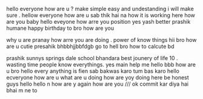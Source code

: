 hello everyone how are u ?
make   simple  easy and undestanding 
 i will make sure .
hellow everyone how are u 
sab thik hai na 
how it is working here  how are you baby
hello eveyone how arre you position 
yes yash better prashik humane  happy birthday to bro
how are you 

why u are   pranay how arre you are doing . power of know things 
 hii bro how are u cutie
presahik bhbbhjjbbfdgb go to hell bro
how to calcute bd 

prashik  sunnys springs dale school bhandara  best jounery of life 10 .
wasting time  people know everythings.
yes main help me  hello bbb
how are u bro 
hello every anything is fien sab bakwas karo tum bas karo  hello ecveryone how are u 
 what are u doing how are yoy doing here be honest guys  hello hello n
how are y again how are you  /// 
ok commit kar diya hai bhai m ne to
